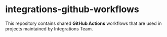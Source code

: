 # integrations-github-workflows

This repository contains shared __GitHub Actions__ workflows that are used in projects maintained by Integrations Team.
